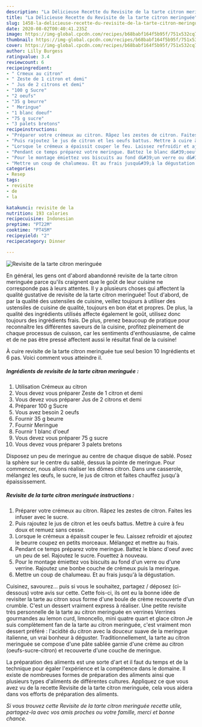 ```yaml
---
description: "La Délicieuse Recette du Revisite de la tarte citron meringuée"
title: "La Délicieuse Recette du Revisite de la tarte citron meringuée"
slug: 1458-la-delicieuse-recette-du-revisite-de-la-tarte-citron-meringuee
date: 2020-08-02T00:40:41.235Z
image: https://img-global.cpcdn.com/recipes/b68babf164f5b95f/751x532cq70/revisite-de-la-tarte-citron-meringuee-photo-principale-de-la-recette.jpg
thumbnail: https://img-global.cpcdn.com/recipes/b68babf164f5b95f/751x532cq70/revisite-de-la-tarte-citron-meringuee-photo-principale-de-la-recette.jpg
cover: https://img-global.cpcdn.com/recipes/b68babf164f5b95f/751x532cq70/revisite-de-la-tarte-citron-meringuee-photo-principale-de-la-recette.jpg
author: Lilly Burgess
ratingvalue: 3.4
reviewcount: 6
recipeingredient:
- " Crmeux au citron"
- " Zeste de 1 citron et demi"
- " Jus de 2 citrons et demi"
- "100 g Sucre"
- "2 oeufs"
- "35 g beurre"
- " Meringue"
- "1 blanc doeuf"
- "75 g sucre"
- "3 palets bretons"
recipeinstructions:
- "Préparer votre crémeux au citron. Râpez les zestes de citron. Faites les infuser avec le sucre."
- "Puis rajoutez le jus de citron et les oeufs battus. Mettre à cuire à feu doux et remuez sans cesse."
- "Lorsque le crémeux a épaissit couper le feu. Laissez refroidir et ajoutez le beurre coupez en petits morceaux. Mélangez et mettre au frais."
- "Pendant ce temps préparez votre meringue. Battez le blanc d&#39;oeuf avec un peu de sel. Rajoutez le sucre. Fouettez à nouveau."
- "Pour le montage émiettez vos biscuits au fond d&#39;un verre ou d&#39;une verrine. Rajoutez une bonbe couche de crémeux puis la meringue."
- "Mettre un coup de chalumeau. Et au frais jusqu&#39;à la dégustation."
categories:
- Resep
tags:
- revisite
- de
- la

katakunci: revisite de la 
nutrition: 193 calories
recipecuisine: Indonesian
preptime: "PT22M"
cooktime: "PT45M"
recipeyield: "2"
recipecategory: Dinner

---
```



![Revisite de la tarte citron meringuée](https://img-global.cpcdn.com/recipes/b68babf164f5b95f/751x532cq70/revisite-de-la-tarte-citron-meringuee-photo-principale-de-la-recette.jpg)

En général, les gens ont d'abord abandonné revisite de la tarte citron meringuée parce qu'ils craignent que le goût de leur cuisine ne corresponde pas à leurs attentes. Il y a plusieurs choses qui affectent la qualité gustative de revisite de la tarte citron meringuée! Tout d'abord, de par la qualité des ustensiles de cuisine, veillez toujours à utiliser des ustensiles de cuisine de qualité, toujours en bon état et propres. De plus, la qualité des ingrédients utilisés affecte également le goût, utilisez donc toujours des ingrédients frais. De plus, prenez beaucoup de pratique pour reconnaître les différentes saveurs de la cuisine, profitez pleinement de chaque processus de cuisson, car les sentiments d'enthousiasme, de calme et de ne pas être pressé affectent aussi le résultat final de la cuisine!

<!--inarticleads1-->

À cuire revisite de la tarte citron meringuée tue seul besion 10 Ingrédients et 6 pas. Voici comment vous atteindre il.

##### Ingrédients de revisite de la tarte citron meringuée :

1. Utilisation  Crémeux au citron
1. Vous devez vous préparer  Zeste de 1 citron et demi
1. Vous devez vous préparer  Jus de 2 citrons et demi
1. Préparer 100 g Sucre
1. Vous avez besoin 2 oeufs
1. Fournir 35 g beurre
1. Fournir  Meringue
1. Fournir 1 blanc d&#39;oeuf
1. Vous devez vous préparer 75 g sucre
1. Vous devez vous préparer 3 palets bretons


Disposez un peu de meringue au centre de chaque disque de sablé. Posez la sphère sur le centre du sablé, dessus la pointe de meringue. Pour commencer, nous allons réaliser les dômes citron. Dans une casserole, mélangez les œufs, le sucre, le jus de citron et faites chauffez jusqu&#39;à épaississement. 

<!--inarticleads2-->

##### Revisite de la tarte citron meringuée instructions :

1. Préparer votre crémeux au citron. Râpez les zestes de citron. Faites les infuser avec le sucre.
1. Puis rajoutez le jus de citron et les oeufs battus. Mettre à cuire à feu doux et remuez sans cesse.
1. Lorsque le crémeux a épaissit couper le feu. Laissez refroidir et ajoutez le beurre coupez en petits morceaux. Mélangez et mettre au frais.
1. Pendant ce temps préparez votre meringue. Battez le blanc d&#39;oeuf avec un peu de sel. Rajoutez le sucre. Fouettez à nouveau.
1. Pour le montage émiettez vos biscuits au fond d&#39;un verre ou d&#39;une verrine. Rajoutez une bonbe couche de crémeux puis la meringue.
1. Mettre un coup de chalumeau. Et au frais jusqu&#39;à la dégustation.


Cuisinez, savourez… puis si vous le souhaitez, partagez / déposez (ci-dessous) votre avis sur cette. Cette fois-ci, ils ont eu la bonne idée de revisiter la tarte au citron sous forme d&#39;une boule de crème recouverte d&#39;un crumble. C&#39;est un dessert vraiment express à réaliser. Une petite revisite très personnelle de la tarte au citron meringuée en verrines Verrines gourmandes au lemon curd, limoncello, mini quatre quart et glace citron Je suis complètement fan de la tarte au citron meringuée, c&#39;est vraiment mon dessert préféré : l&#39;acidité du citron avec la douceur suave de la meringue italienne, un vrai bonheur à déguster. Traditionnellement, la tarte au citron meringuée se compose d&#39;une pâte sablée garnie d&#39;une crème au citron (oeufs-sucre-citron) et recouverte d&#39;une couche de meringue. 

<!--inarticleads1-->

<p>
La préparation des aliments est une sorte d'art et il faut du temps et de la technique pour égaler l'expérience et la compétence dans le domaine. Il existe de nombreuses formes de préparation des aliments ainsi que plusieurs types d'aliments de différentes cultures. Appliquez ce que vous avez vu de la recette Revisite de la tarte citron meringuée, cela vous aidera dans vos efforts de préparation des aliments.
</p>

<p>
<i>Si vous trouvez cette Revisite de la tarte citron meringuée recette utile, partagez-la avec vos amis proches ou votre famille, merci et bonne chance.</i>
</p>

